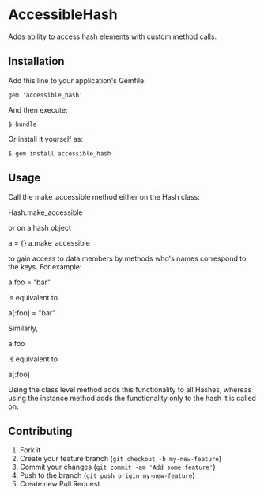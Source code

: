 # AccessibleHash

Adds ability to access hash elements with custom method calls.

## Installation

Add this line to your application's Gemfile:

    gem 'accessible_hash'

And then execute:

    $ bundle

Or install it yourself as:

    $ gem install accessible_hash

## Usage

Call the make_accessible method either on the Hash class:

  Hash.make_accessible

or on a hash object

  a = {}
  a.make_accessible

to gain access to data members by methods who's names correspond to the keys.
For example:

  a.foo = "bar"

is equivalent to

  a[:foo] = "bar"

Similarly,

  a.foo

is equivalent to

  a[:foo]

Using the class level method adds this functionality to all Hashes, whereas using the instance method adds the functionality only to the hash it is called on.

## Contributing

1. Fork it
2. Create your feature branch (`git checkout -b my-new-feature`)
3. Commit your changes (`git commit -am 'Add some feature'`)
4. Push to the branch (`git push origin my-new-feature`)
5. Create new Pull Request
